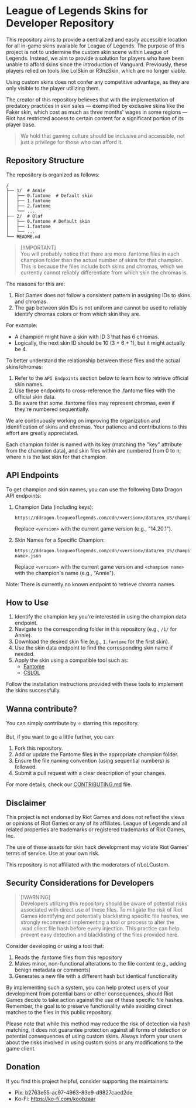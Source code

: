 # League of Legends Skins for Developer Repository

This repository aims to provide a centralized and easily accessible location for all in-game skins available for League of Legends. The purpose of this project is not to undermine the custom skin scene within League of Legends. Instead, we aim to provide a solution for players who have been unable to afford skins since the introduction of Vanguard. Previously, these players relied on tools like LolSkin or R3nzSkin, which are no longer viable.

Using custom skins does not confer any competitive advantage, as they are only visible to the player utilizing them. 

The creator of this repository believes that with the implementation of predatory practices in skin sales — exemplified by exclusive skins like the Faker skin, which cost as much as three months' wages in some regions — Riot has restricted access to certain content for a significant portion of its player base. 

> We hold that gaming culture should be inclusive and accessible, not just a privilege for those who can afford it.

## Repository Structure

The repository is organized as follows:

```
/
├── 1/  # Annie
│   ├── 0.fantome  # Default skin
│   ├── 1.fantome 
│   ├── 2.fantome
│   └── ...
├── 2/  # Olaf
│   ├── 0.fantome # Default skin
│   ├── 1.fantome
│   └── ...
└── README.md
```

> [!IMPORTANT]\
> You will probably notice that there are more .fantome files in each champion folder than the actual number of skins for that champion. This is because the files include both skins and chromas, which we currently cannot reliably differentiate from which skin the chromas is.

The reasons for this are:

1. Riot Games does not follow a consistent pattern in assigning IDs to skins and chromas.
2. The gap between skin IDs is not uniform and cannot be used to reliably identify chromas colors or from which skin they are.

For example:
- A champion might have a skin with ID 3 that has 6 chromas.
- Logically, the next skin ID should be 10 (3 + 6 + 1), but it might actually be 4.

To better understand the relationship between these files and the actual skins/chromas:

1. Refer to the `API Endpoints` section below to learn how to retrieve official skin names.
2. Use these endpoints to cross-reference the .fantome files with the official skin data.
3. Be aware that some .fantome files may represent chromas, even if they're numbered sequentially.

We are continuously working on improving the organization and identification of skins and chromas. Your patience and contributions to this effort are greatly appreciated.

Each champion folder is named with its key (matching the "key" attribute from the champion data), and skin files within are numbered from 0 to n, where n is the last skin for that champion.

## API Endpoints

To get champion and skin names, you can use the following Data Dragon API endpoints:

1. Champion Data (including keys):
   ```
   https://ddragon.leagueoflegends.com/cdn/<version>/data/en_US/champion.json
   ```
   Replace `<version>` with the current game version (e.g., "14.20.1").

2. Skin Names for a Specific Champion:
   ```
   https://ddragon.leagueoflegends.com/cdn/<version>/data/en_US/champion/<champion name>.json
   ```
   Replace `<version>` with the current game version and `<champion name>` with the champion's name (e.g., "Annie").

Note: There is currently no known endpoint to retrieve chroma names.

## How to Use

1. Identify the champion key you're interested in using the champion data endpoint.
2. Navigate to the corresponding folder in this repository (e.g., `/1/` for Annie).
3. Download the desired skin file (e.g., `1.fantome` for the first skin).
4. Use the skin data endpoint to find the corresponding skin name if needed.
5. Apply the skin using a compatible tool such as:
   - [Fantome](https://github.com/LeagueToolkit/fantome)
   - [CSLOL](https://github.com/LeagueToolkit/cslol-manager)

Follow the installation instructions provided with these tools to implement the skins successfully.

## Wanna contribute?

You can simply contribute by ⭐ starring this repository. 

But, if you want to go a little further, you can:

1. Fork this repository.
2. Add or update the Fantome files in the appropriate champion folder.
3. Ensure the file naming convention (using sequential numbers) is followed.
4. Submit a pull request with a clear description of your changes.

For more details, check our [CONTRIBUTING.md](CONTRIBUTING.md) file.

## Disclaimer

This project is not endorsed by Riot Games and does not reflect the views or opinions of Riot Games or any of its affiliates. League of Legends and all related properties are trademarks or registered trademarks of Riot Games, Inc.

The use of these assets for skin hack development may violate Riot Games' terms of service. Use at your own risk.

This repository is not affiliated with the moderators of r/LoLCustom.

## Security Considerations for Developers

> [!WARNING]\
> Developers utilizing this repository should be aware of potential risks associated with direct use of these files. To mitigate the risk of Riot Games identifying and potentially blacklisting specific file hashes, we strongly recommend implementing a tool or process to alter the .wad.client file hash before every injection. This practice can help prevent easy detection and blacklisting of the files provided here.

Consider developing or using a tool that:
1. Reads the .fantome files from this repository
2. Makes minor, non-functional alterations to the file content (e.g., adding benign metadata or comments)
3. Generates a new file with a different hash but identical functionality

By implementing such a system, you can help protect users of your development from potential bans or other consequences, should Riot Games decide to take action against the use of these specific file hashes. Remember, the goal is to preserve functionality while avoiding direct matches to the files in this public repository.

Please note that while this method may reduce the risk of detection via hash matching, it does not guarantee protection against all forms of detection or potential consequences of using custom skins. Always inform your users about the risks involved in using custom skins or any modifications to the game client.

## Donation

If you find this project helpful, consider supporting the maintainers:

- Pix: b2763e55-ac97-4963-83e9-d9827caed2de
- Ko-Fi: https://ko-fi.com/koobzaar
